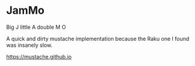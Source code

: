 # JamMo

Big J little A double M O

A quick and dirty mustache implementation because the Raku one I found was insanely slow.

https://mustache.github.io

